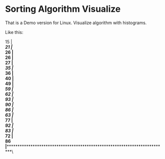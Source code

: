 # Sorting Algorithm Visualize
That is a Demo version for Linux. Visualize algorithm with histograms.

Like this: 

 15 |***************\
 21 |*********************\
 26 |**************************\
 26 |**************************\
 27 |***************************\
 35 |***********************************\
 36 |************************************\
 40 |****************************************\
 49 |*************************************************\
 59 |***********************************************************\
 62 |**************************************************************\
 93 |*********************************************************************************************\
 90 |******************************************************************************************\
 86 |**************************************************************************************\
 63 |***************************************************************\
 77 |*****************************************************************************\
 92 |********************************************************************************************\
 83 |***********************************************************************************\
 72 |************************************************************************\
 86 |**************************************************************************************\
